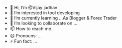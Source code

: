 - 👋 Hi, I’m @Vijay jadhav
- 👀 I’m interested in tool developing
- 🌱 I’m currently learning ...As Blogger & Forex Trader
- 💞️ I’m looking to collaborate on ...
- 📫 How to reach me 
- 😄 Pronouns: ...
- ⚡ Fun fact: ...

<!---
vedhTech/vedhTech is a ✨ special ✨ repository because its `README.md` (this file) appears on your GitHub profile.
You can click the Preview link to take a look at your changes.
--->
